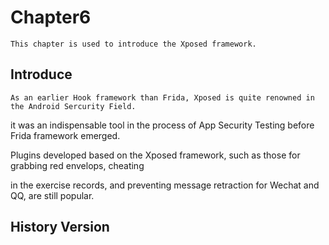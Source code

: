 # Chapter6 
    This chapter is used to introduce the Xposed framework.

## Introduce

    As an earlier Hook framework than Frida, Xposed is quite renowned in the Android Sercurity Field.

it was an indispensable tool in the process of App Security Testing before Frida framework emerged.

Plugins developed based on the Xposed framework, such as those for grabbing red envelops, cheating 

in the exercise records, and preventing message retraction for Wechat and QQ, are still popular.

## History Version

    

